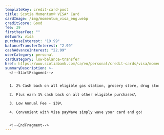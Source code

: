 ```yaml
---
templateKey: credit-card-post
title: Scotia Momentum® VISA* Card
cardImage: /img/momentum_visa_eng.webp
creditScore: Good
fee: 39
firstYearFee: ""
network: visa
purchaseInterest: "19.99"
balanceTransferInterest: "2.99"
cashAdvanceInterest: "22.99"
userCategory: personal
cardCategory: low-balance-transfer
href: https://www.scotiabank.com/ca/en/personal/credit-cards/visa/momentum-cash-back-card.html
summaryDescription: >-
  <!--StartFragment-->


  1. 2% Cash back on all eligible gas station, grocery store, drug store purchases and recurring payments.\

  2. Plus earn 1% cash back on all other eligible purchases\

  3. Low Annual Fee - $39\

  4. Convenient with Visa payWave simply wave your card and go!


  <!--EndFragment-->
---
```


